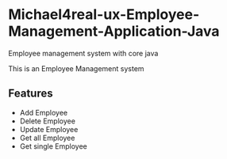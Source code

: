 # Michael4real-ux-Employee-Management-Application-Java
Employee management system with core java


This is an Employee Management system

## Features

-  Add Employee
-  Delete Employee
-  Update Employee
-  Get all Employee
-  Get single Employee
